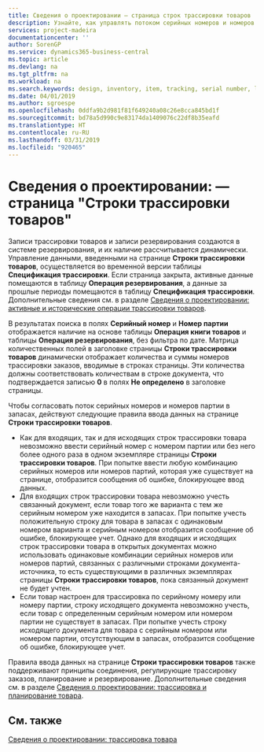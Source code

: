 ```yaml
---
title: Сведения о проектировании — страница строк трассировки товаров | Документы Майкрософт
description: Узнайте, как управлять потоком серийных номеров и номеров партий на складе.
services: project-madeira
documentationcenter: ''
author: SorenGP
ms.service: dynamics365-business-central
ms.topic: article
ms.devlang: na
ms.tgt_pltfrm: na
ms.workload: na
ms.search.keywords: design, inventory, item, tracking, serial number, lot number
ms.date: 04/01/2019
ms.author: sgroespe
ms.openlocfilehash: 0ddfa9b2d981f81f649240a08c26e8cca845bd1f
ms.sourcegitcommit: bd78a5d990c9e83174da1409076c22df8b35eafd
ms.translationtype: HT
ms.contentlocale: ru-RU
ms.lasthandoff: 03/31/2019
ms.locfileid: "920465"
---
```

# <a name="design-details-item-tracking-lines-page"></a>Сведения о проектировании: — страница "Строки трассировки товаров"
Записи трассировки товаров и записи резервирования создаются в системе резервирования, и их наличие рассчитывается динамически. Управление данными, введенными на странице **Строки трассировки товаров**, осуществляется во временной версии таблицы **Спецификация трассировки**. Если страница закрыта, активные данные помещаются в таблицу **Операция резервирования**, а данные за прошлые периоды помещаются в таблицу **Спецификация трассировки**. Дополнительные сведения см. в разделе [Сведения о проектировании: активные и исторические операции трассировки товаров](design-details-active-versus-historic-item-tracking-entries.md).  
  
В результатах поиска в полях **Серийный номер** и **Номер партии** отображается наличие на основе таблицы **Операция книги товаров** и таблицы **Операция резервирования**, без фильтра по дате. Матрица количественных полей в заголовке страницы **Строки трассировки товаров** динамически отображает количества и суммы номеров трассировки заказов, вводимые в строках страницы. Эти количества должны соответствовать количествам в строке документа, что подтверждается записью **0** в полях **Не определено** в заголовке страницы.  
  
Чтобы согласовать поток серийных номеров и номеров партии в запасах, действуют следующие правила ввода данных на странице **Строки трассировки товаров**.  
  
* Как для входящих, так и для исходящих строк трассировки товара невозможно ввести серийный номер с номером партии или без него более одного раза в одном экземпляре страницы **Строки трассировки товаров**. При попытке ввести любую комбинацию серийных номеров или номеров партий, которая уже существует на странице, отобразится сообщения об ошибке, блокирующее ввод данных.  
* Для входящих строк трассировки товара невозможно учесть связанный документ, если товар того же варианта с тем же серийным номером уже находится в запасах. При попытке учесть положительную строку для товара в запасах с одинаковым номером варианта и серийным номером отобразится сообщение об ошибке, блокирующее учет. Однако для входящих и исходящих строк трассировки товара в открытых документах можно использовать одинаковые комбинации серийных номеров или номеров партий, связанных с различными строками документа-источника, то есть существующими в различных экземплярах страницы **Строки трассировки товаров**, пока связанный документ не будет учтен.  
* Если товар настроен для трассировка по серийному номеру или номеру партии, строку исходящего документа невозможно учесть, если товар с определенным серийным номером или номером партии не существует в запасах. При попытке учесть строку исходящего документа для товара с серийным номером или номером партии, отсутствующим в запасах, отобразится сообщение об ошибке, блокирующее учет.  
  
Правила ввода данных на странице **Строки трассировки товаров** также поддерживают принципы соединения, регулирующие трассировку заказов, планирование и резервирование. Дополнительные сведения см. в разделе [Сведения о проектировании: трассировка и планирование товара](design-details-item-tracking-and-planning.md).  
  
## <a name="see-also"></a>См. также  
[Сведения о проектировании: трассировка товара](design-details-item-tracking.md)